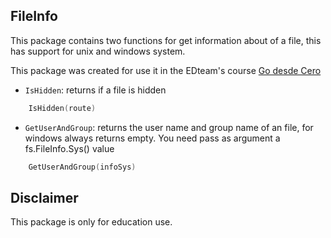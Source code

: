 ## FileInfo
This package contains two functions for get information about of a file, this has support for unix and windows system.

This package was created for use it in the EDteam's course [Go desde Cero](https://ed.team/cursos/go) 

* `IsHidden`: returns if a file is hidden

```go
    IsHidden(route)
```

* `GetUserAndGroup`: returns the user name and group name of an file, for windows always returns empty. You need pass as argument a fs.FileInfo.Sys() value

```go
    GetUserAndGroup(infoSys)
```

## Disclaimer
This package is only for education use.